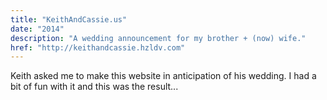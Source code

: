 ```yaml
---
title: "KeithAndCassie.us"
date: "2014"
description: "A wedding announcement for my brother + (now) wife."
href: "http://keithandcassie.hzldv.com"
---
```


<p class='down-1'>Keith asked me to make this website in anticipation of his wedding. I had a bit of fun with it and this was the result...</p>